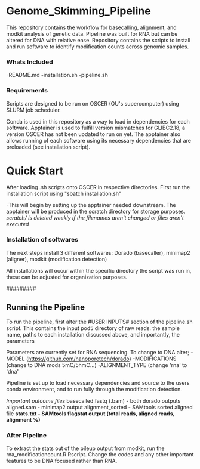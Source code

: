 # Genome_Skimming_Pipeline
This repository contains the workflow for basecalling, alignment, and modkit analysis of genetic data. Pipeline was built for RNA but can be altered for DNA with relative ease.
Repository contains the scripts to install and run software to identify modification counts across genomic samples.


### Whats Included
  -README.md 
  -installation.sh
  -pipeline.sh


### Requirements

Scripts are designed to be run on OSCER (OU's supercomputer) using SLURM job scheduler.

Conda is used in this repository as a way to load in dependencies for each software.
Apptainer is used to fulfill version mismatches for GLIBC2.18, a version OSCER has not been updated to run on yet. The apptainer also allows running of each software using its necessary dependencies that are preloaded (see installation script).


# Quick Start
  After loading .sh scripts onto OSCER in respective directories. 
  First run the installation script using "sbatch installation.sh"

  -This will begin by setting up the apptainer needed downstream. The apptainer will be produced in the scratch directory for storage purposes. *scratch/ is deleted weekly if the filenames aren't changed or files aren't executed*

### Installation of softwares
  The next steps install 3 different softwares: Dorado (basecaller), minimap2 (aligner), modkit (modification detection)

All installations will occur within the specific directory the script was run in, these can be adjusted for organization purposes.

#########

## Running the Pipeline

To run the pipeline, first alter the #USER INPUTS# section of the pipeline.sh script.
This contains the input pod5 directory of raw reads. the sample name, paths to each installation discussed above, and importantly, the parameters

Parameters are currently set for RNA sequencing. To change to DNA alter;
  -MODEL (https://github.com/nanoporetech/dorado)
  -MODIFICATIONS (change to DNA mods 5mC/5hmC...)
  -ALIGNMENT_TYPE (change 'rna' to 'dna'

Pipeline is set up to load necessary dependencies and source to the users conda environment, and to run fully through the modification detection. 

*Important outcome files*
basecalled.fastq (.bam) - both dorado outputs
aligned.sam - minimap2 output
alignment_sorted - SAMtools sorted aligned file
**stats.txt - SAMtools flagstat output (total reads, aligned reads, alignment %)**

### After Pipeline

To extract the stats out of the pileup output from modkit, run the rna_modificationcount.R Rscript. Change the codes and any other important features to be DNA focused rather than RNA.
